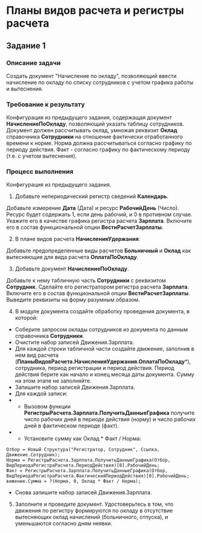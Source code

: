 # Планы видов расчета и регистры расчета

## Задание 1

### Описание задачи

Создать документ "Начисление по окладу", позволяющий ввести начисление по окладу по списку сотрудников с учетом графика работы и вытеснения.

### Требование к результату

Конфигурация из предыдущего задания, содержащая документ **НачислениеПоОкладу**, позволяющий указать таблицу сотрудников.
Документ должен рассчитывать оклад, умножая реквизит **Оклад** справочника  **Сотрудники** на отношение фактически отработанного времени к норме.
Норма должна рассчитываться согласно графику по периоду действия. Факт - согласно графику по фактическому периоду (т.е. с учетом вытеснения).

### Процесс выполнения

Конфигурация из предыдущего задания.

1. Добавьте непериодический регистр сведений **Календарь**.

Добавьте измерение **Дата** (Дата) и ресурс **РабочийДень** (Число). Ресурс будет содержать 1, если день рабочий, и 0 в противном случае.
Укажите его в качестве графика регистра расчета **Зарплата**.
Включите его в состав функциональной опции **ВестиРасчетЗарплаты**.

2. В плане видов расчета **НачисленияУдержания**:

Добавьте предопределенные виды расчетов **Больничный** и **Оклад** как вытесняющие для вида расчета **ОплатаПоОкладу**.

3. Добавьте документ **НачислениеПоОкладу**.

Добавьте к нему табличную часть **Сотрудники** с реквизитом **Сотрудник**.
Сделайте его регистратором регистра расчета **Зарплата**.
Включите его в состав функциональной опции **ВестиРасчетЗарплаты**.
Выведите реквизиты на форму разумным образом.

4. В модуле документа создайте обработку проведения документа, в которой:

* Соберите запросом оклады сотрудников из документа по данным справочника **Сотрудники**.
* Очистите набор записей Движения.Зарплата.
* Для каждой строки табличной части создайте движение, заполнив в нем вид расчета (**ПланыВидовРасчета.НачисленияУдержания.ОплатаПоОкладу***), сотрудника, период регистрации и период действия. Период действия берите как начало и конец месяца даты документа. Сумму на этом этапе не заполняйте.
* Запишите набор записей Движения.Зарплата.
* Для каждой записи:
* * Вызовом функции **РегистрыРасчета.Зарплата.ПолучитьДанныеГрафика** получите число рабочих дней в периоде действия (норму) и число рабочих дней в фактическом периоде (факт).
* * Установите сумму как Оклад * Факт /  Норма:

```bsl
Отбор = Новый Структура("Регистратор, Сотрудник", Ссылка, Движение.Сотрудник);
Норма = РегистрыРасчета.Зарплата.ПолучитьДанныеГрафика(Отбор, 
ВидПериодаРегистраРасчета.ПериодДействия)[0].РабочийДень;
Факт = РегистрыРасчета.Зарплата.ПолучитьДанныеГрафика(Отбор, 
ВидПериодаРегистраРасчета.ФактическийПериодДействия)[0].РабочийДень;
вижение.Сумма = ?(Норма, 0, Оклад * Факт / Норма);
```

* Снова запишите набор записей Движения.Зарплата.

5. Заполните и проведите документ. Удостоверьтесь в том, что движения по регистру формируются по окладу в отсутствие вытесняющих оклад начислений (больничного, отпуска), и уменьшаются согласно дням неявки.

